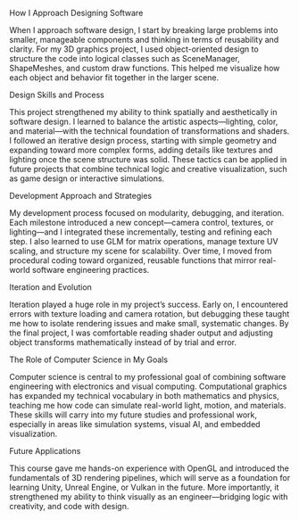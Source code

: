 How I Approach Designing Software

When I approach software design, I start by breaking large problems into smaller, manageable components and thinking in terms of reusability and clarity. For my 3D graphics project, I used object-oriented design to structure the code into logical classes such as SceneManager, ShapeMeshes, and custom draw functions. This helped me visualize how each object and behavior fit together in the larger scene.

Design Skills and Process

This project strengthened my ability to think spatially and aesthetically in software design. I learned to balance the artistic aspects—lighting, color, and material—with the technical foundation of transformations and shaders. I followed an iterative design process, starting with simple geometry and expanding toward more complex forms, adding details like textures and lighting once the scene structure was solid. These tactics can be applied in future projects that combine technical logic and creative visualization, such as game design or interactive simulations.

Development Approach and Strategies

My development process focused on modularity, debugging, and iteration. Each milestone introduced a new concept—camera control, textures, or lighting—and I integrated these incrementally, testing and refining each step. I also learned to use GLM for matrix operations, manage texture UV scaling, and structure my scene for scalability. Over time, I moved from procedural coding toward organized, reusable functions that mirror real-world software engineering practices.

Iteration and Evolution

Iteration played a huge role in my project’s success. Early on, I encountered errors with texture loading and camera rotation, but debugging these taught me how to isolate rendering issues and make small, systematic changes. By the final project, I was comfortable reading shader output and adjusting object transforms mathematically instead of by trial and error.

The Role of Computer Science in My Goals

Computer science is central to my professional goal of combining software engineering with electronics and visual computing. Computational graphics has expanded my technical vocabulary in both mathematics and physics, teaching me how code can simulate real-world light, motion, and materials. These skills will carry into my future studies and professional work, especially in areas like simulation systems, visual AI, and embedded visualization.

Future Applications

This course gave me hands-on experience with OpenGL and introduced the fundamentals of 3D rendering pipelines, which will serve as a foundation for learning Unity, Unreal Engine, or Vulkan in the future. More importantly, it strengthened my ability to think visually as an engineer—bridging logic with creativity, and code with design.
